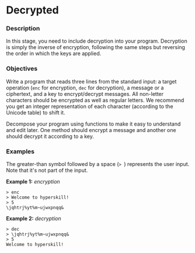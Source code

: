 # Decrypted
<div class="step-text">
<h3 id="description">Description</h3>
<p>In this stage, you need to include decryption into your program. Decryption is simply the inverse of encryption, following the same steps but reversing the order in which the keys are applied.</p>
<h3 id="objectives">Objectives</h3>
<p>Write a program that reads three lines from the standard input: a target operation (<code class="java">enc</code> for encryption, <code class="java">dec</code> for decryption), a message or a ciphertext, and a key to encrypt/decrypt messages. All non-letter characters should be encrypted as well as regular letters. We recommend you get an integer representation of each character (according to the Unicode table) to shift it.</p>
<p>Decompose your program using functions to make it easy to understand and edit later. One method should encrypt a message and another one should decrypt it according to a key.</p>
<h3 id="examples">Examples</h3>
<p>The greater-than symbol followed by a space (<code class="java">&gt; </code>) represents the user input. Note that it's not part of the input.</p>
<p><strong>Example 1:</strong> <em>encryption</em></p>
<pre><code class="java">&gt; enc
&gt; Welcome to hyperskill!
&gt; 5
\jqhtrj%yt%m~ujwxpnqq&amp;</code></pre>
<p><strong>Example 2:</strong> <em>decryption</em></p>
<pre><code class="java">&gt; dec
&gt; \jqhtrj%yt%m~ujwxpnqq&amp;
&gt; 5
Welcome to hyperskill!</code></pre>
</div>
